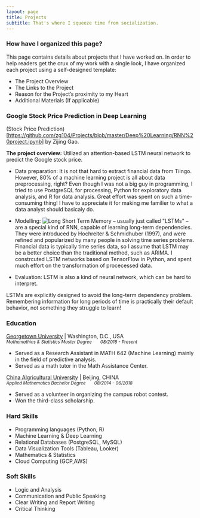 ```yaml
---
layout: page
title: Projects
subtitle: That's where I squeeze time from socialization.
---
```


### How have I organized this page?
This page contains details about projects that I have worked on. In order to help readers get the crux of my work with a single look, I have organized each project using a self-designed template:

- The Project Overview
- The Links to the Project
- Reason for the Project’s proximity to my Heart
- Additional Materials (If applicable)

### Google Stock Price Prediction in Deep Learning

(Stock Price Prediction)[https://github.com/zg104/Projects/blob/master/Deep%20Learning/RNN%20project.ipynb] by Zijing Gao.

__The project overview:__ Utilized an attention-based LSTM neural network to predict the Google stock price.

- Data preparation: It is not that hard to extract financial data from Tiingo. However, 80% of a machine learning project is all about
data preprocessing, right? Even though I was not a big guy in programming, I tried to use PostgreSQL for processing, Python for exploratory data analysis, and R for data analysis. Great effort was spent on such a time-consuming thing! I have to appreciate it for making me familier to what a data analyst should basicaly do.

- Modelling: ![Long Short Term Memory](https://github.com/zg104/Projects/blob/master/Deep%20Learning/LSTM_2.png) – usually just called "LSTMs" – are a special kind of RNN, capable of learning long-term dependencies. They were introduced by Hochreiter & Schmidhuber (1997), and were refined and popularized by many people in solving time series problems. Financial data is typically time series data, so I assume that LSTM may be a better choice than the traditional method, such as ARIMA. I constrcuted LSTM networks based on TensorFlow in Python, and spent much effort on the transformation of procecessed data. 

- Evaluation: LSTM is also a kind of neural network, which can be hard to interpret.



LSTMs are explicitly designed to avoid the long-term dependency problem. Remembering information for long periods of time is practically their default behavior, not something they struggle to learn!

### Education
[Georgetown University](https://www.georgetown.edu/) | Washington, D.C., USA <br/>
<sub>_Mathemathics & Statistics Master Degree      &nbsp; &nbsp; &nbsp;      08/2018 - Present_</sub> <br/>
- Served as a Research Assistant in MATH 642 (Machine Learning) mainly in the field of predictive analysis.
- Served as a math tutor in the Math Assistance Center.

[China Algricultural University](https://en.cau.edu.cn/) | Beijing, CHINA <br/>
<sub>_Applied Mathematics Bachelor Degree  &nbsp; &nbsp; &nbsp;      08/2014 - 06/2018_</sub>  <br/>
- Served as a volunteer in organizing the campus robot contest.
- Won the third-class scholarship.

### Hard Skills
- Programming languages (Python, R)
- Machine Learning & Deep Learning
- Relational Databases (PostgreSQL, MySQL)
- Data Visualization Tools (Tableau, Looker)
- Mathematics & Statistics
- Cloud Computing (GCP,AWS)

### Soft Skills
- Logic and Analysis
- Communication and Public Speaking
- Clear Writing and Report Writing
- Critical Thinking

